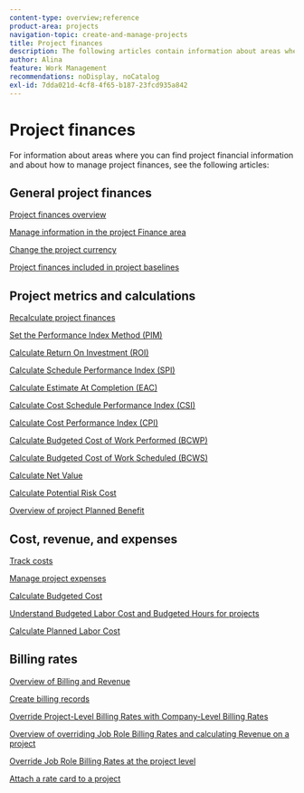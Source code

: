 ```yaml
---
content-type: overview;reference
product-area: projects
navigation-topic: create-and-manage-projects
title: Project finances
description: The following articles contain information about areas where you can find project financial information and about how to manage project finances.
author: Alina
feature: Work Management
recommendations: noDisplay, noCatalog
exl-id: 7dda021d-4cf8-4f65-b187-23fcd935a842
---
```

# Project finances

For information about areas where you can find project financial information and about how to manage project finances, see the following articles:

## General project finances

[Project finances overview](../../../manage-work/projects/project-finances/project-finances-overview-1.md)

[Manage information in the project Finance area](../../../manage-work/projects/project-finances/manage-project-finance-area.md)

[Change the project currency](../../../manage-work/projects/project-finances/change-project-currency.md)

[Project finances included in project baselines](../../../manage-work/projects/project-finances/project-finances-included-in-project-baselines.md)

## Project metrics and calculations

[Recalculate project finances](../../../manage-work/projects/project-finances/recalculate-project-finances.md)

[Set the Performance Index Method (PIM)](../../../manage-work/projects/project-finances/set-pim.md)

[Calculate Return On Investment (ROI)](../../../manage-work/projects/project-finances/calculate-roi.md)

[Calculate Schedule Performance Index (SPI)](../../../manage-work/projects/project-finances/calculate-spi.md)

[Calculate Estimate At Completion (EAC)](../../../manage-work/projects/project-finances/calculate-eac.md)

[Calculate Cost Schedule Performance Index (CSI)](../../../manage-work/projects/project-finances/calculate-csi.md)

[Calculate Cost Performance Index (CPI)](../../../manage-work/projects/project-finances/calculate-cpi.md)

[Calculate Budgeted Cost of Work Performed (BCWP)](../../../manage-work/projects/project-finances/calculate-bcwp.md)

[Calculate Budgeted Cost of Work Scheduled (BCWS)](../../../manage-work/projects/project-finances/calculate-bcws.md)

[Calculate Net Value](../../../manage-work/projects/project-finances/calculate-net-value.md)

[Calculate Potential Risk Cost](../../../manage-work/projects/project-finances/potential-risk-cost.md)

[Overview of project Planned Benefit](../../../manage-work/projects/project-finances/project-planned-benefit.md)

## Cost, revenue, and expenses

[Track costs](../../../manage-work/projects/project-finances/track-costs.md)

[Manage project expenses](../../../manage-work/projects/project-finances/manage-project-expenses.md)

[Calculate Budgeted Cost](../../../manage-work/projects/project-finances/budgeted-cost.md)

[Understand Budgeted Labor Cost and Budgeted Hours for projects](../../../manage-work/projects/project-finances/budgeted-labor-cost.md)

[Calculate Planned Labor Cost](../../../manage-work/projects/project-finances/planned-labor-cost.md)

<!--
<p data-mc-conditions="QuicksilverOrClassic.Quicksilver,QuicksilverOrClassic.Draft mode"><a href="../../../manage-work/projects/project-finances/export-billing-record-details.md" class="MCXref xref" xrefformat="{para}">Export billing record details as a PDF file</a> </p>
-->

<!--
<p data-mc-conditions="QuicksilverOrClassic.Draft mode"><a href="../../../manage-work/projects/project-finances/how-workfront-calculates-finances.md" class="MCXref xref" xrefformat="{para}">How Adobe Workfront calculates finances </a> </p>
-->

## Billing rates

[Overview of Billing and Revenue](../../../manage-work/projects/project-finances/billing-and-revenue-overview.md)

[Create billing records](../../../manage-work/projects/project-finances/create-billing-records.md)

[Override Project-Level Billing Rates with Company-Level Billing Rates](../../../manage-work/projects/project-finances/override-project-level-with-company-level-billing-rates.md)

[Overview of overriding Job Role Billing Rates and calculating Revenue on a project](../../../manage-work/projects/project-finances/override-role-billing-rates-and-calculate-project-revenue.md)

[Override Job Role Billing Rates at the project level](../../../manage-work/projects/project-finances/override-job-role-billing-rates-at-the-project-level.md)

[Attach a rate card to a project](/help/quicksilver/manage-work/projects/project-finances/attach-rate-card-to-project.md)
